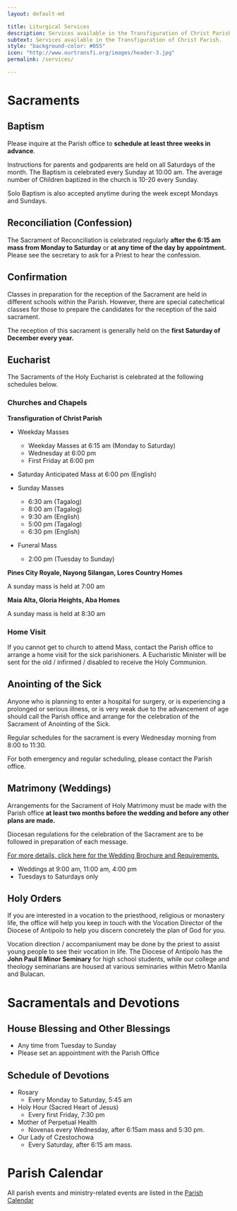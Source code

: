 ```yaml
---
layout: default-md

title: Liturgical Services
description: Services available in the Transfiguration of Christ Parish.
subtext: Services available in the Transfiguration of Christ Parish.
style: "background-color: #055"
icon: "http://www.ourtransfi.org/images/header-3.jpg"
permalink: /services/

---
```


# Sacraments

## Baptism

Please inquire at the Parish office to **schedule at least three weeks in advance**.

Instructions for parents and godparents are held on all Saturdays of the month. The Baptism
is celebrated every Sunday at 10:00 am. The average number of Children baptized in the church is 
10-20 every Sunday. 

Solo Baptism is also accepted anytime during the week except Mondays and Sundays.

## Reconciliation (Confession)

The Sacrament of Reconciliation is celebrated regularly **after the 6:15 am mass from Monday to Saturday**
or **at any time of the day by appointment.** Please see the secretary to ask for a Priest to hear the confession.

## Confirmation

Classes in preparation for the reception of the Sacrament are held in different schools within the 
Parish. However, there are special catechetical classes for those to prepare the candidates for the
reception of the said sacrament.

The reception of this sacrament is generally held on the **first Saturday of December every year.**

## Eucharist

The Sacraments of the Holy Eucharist is celebrated at the following schedules below.
 
 
### Churches and Chapels

**Transfiguration of Christ Parish**

- Weekday Masses
    - Weekday Masses at 6:15 am (Monday to Saturday)
    - Wednesday at 6:00 pm
    - First Friday at 6:00 pm

- Saturday Anticipated Mass at 6:00 pm (English)

- Sunday Masses 
    - 6:30 am (Tagalog)
    - 8:00 am (Tagalog)
    - 9:30 am (English)
    - 5:00 pm (Tagalog)
    - 6:30 pm (English)
    
- Funeral Mass
    - 2:00 pm (Tuesday to Sunday)
 
**Pines City Royale, Nayong Silangan, Lores Country Homes**

A sunday mass is held at 7:00 am
 
**Maia Alta, Gloria Heights, Aba Homes**

A sunday mass is held at 8:30 am

### Home Visit
If you cannot get to church to attend Mass, contact the Parish office to arrange a home visit
for the sick parishioners. A Eucharistic Minister will be sent for the old / infirmed / disabled
to receive the Holy Communion.

## Anointing of the Sick

Anyone who is planning to enter a hospital for surgery, or is experiencing a prolonged or serious
illness, or is very weak due to the advancement of age should call the Parish office and arrange 
for the celebration of the Sacrament of Anointing of the Sick.
 
Regular schedules for the sacrament is every Wednesday morning from 8:00 to 11:30. 

For both emergency and regular scheduling, please contact the Parish office.
 
## Matrimony (Weddings)

Arrangements for the Sacrament of Holy Matrimony must be made with the Parish office 
**at least two months before the wedding and before any other plans are made.**

Diocesan regulations for the celebration of the Sacrament are to be followed in preparation of
each message.

[For more details, click here for the Wedding Brochure and Requirements.](/services/matrimony)

- Weddings at 9:00 am, 11:00 am, 4:00 pm
- Tuesdays to Saturdays only

## Holy Orders

If you are interested in a vocation to the priesthood, religious or monastery life, the office
will help you keep in touch with the Vocation Director of the Diocese of Antipolo to help you discern
concretely the plan of God for you.

Vocation direction / accompaniument may be done by the priest to assist young people to see their 
vocation in life. The Diocese of Antipolo has the **John Paul II Minor Seminary** for high school students, 
while our college and theology seminarians are housed at various seminaries within Metro Manila and Bulacan.

# Sacramentals and Devotions

## House Blessing and Other Blessings

- Any time from Tuesday to Sunday
- Please set an appointment with the Parish Office

## Schedule of Devotions

- Rosary 
	- Every Monday to Saturday, 5:45 am
- Holy Hour (Sacred Heart of Jesus)
	- Every first Friday, 7:30 pm
- Mother of Perpetual Health
	- Novenas every Wednesday, after 6:15am mass and 5:30 pm.
- Our Lady of Czestochowa
	- Every Saturday, after 6:15 am mass.
	
# Parish Calendar

All parish events and ministry-related events are listed in the [Parish Calendar](/calendar/) 
